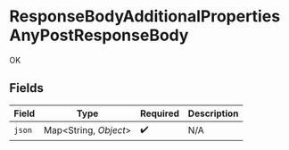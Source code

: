 # ResponseBodyAdditionalPropertiesAnyPostResponseBody

OK


## Fields

| Field                 | Type                  | Required              | Description           |
| --------------------- | --------------------- | --------------------- | --------------------- |
| `json`                | Map<String, *Object*> | :heavy_check_mark:    | N/A                   |